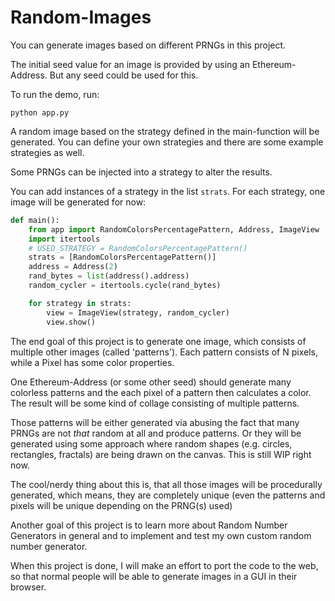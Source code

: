 # Random-Images

You can generate images based on different PRNGs in this project.

The initial seed value for an image is provided by using an Ethereum-Address. But any seed could be used
for this.

To run the demo, run:

```python app.py```

A random image based on the strategy defined in the main-function will be generated. You can define your own strategies
and there are some example strategies as well.

Some PRNGs can be injected into a strategy to alter the results.

You can add instances of a strategy in the list `strats`. For each strategy, one image will be generated for now:

```python
def main():
    from app import RandomColorsPercentagePattern, Address, ImageView
    import itertools
    # USED_STRATEGY = RandomColorsPercentagePattern()
    strats = [RandomColorsPercentagePattern()]
    address = Address(2)
    rand_bytes = list(address().address)
    random_cycler = itertools.cycle(rand_bytes)

    for strategy in strats:
        view = ImageView(strategy, random_cycler)
        view.show()
```

The end goal of this project is to generate one image, which consists of multiple other images (called 'patterns').
Each pattern consists of N pixels, while a Pixel has some color properties.

One Ethereum-Address (or some other seed) should generate many colorless patterns and the each pixel of a pattern then
calculates a color. The result will be some kind of collage consisting of multiple patterns.

Those patterns will be either generated via abusing the fact that many PRNGs are not *that* random at 
all and produce patterns. Or they will be generated using some approach where
random shapes (e.g. circles, rectangles, fractals) are being drawn on the canvas. This is still WIP right now.

The cool/nerdy thing about this is, that all those images will be procedurally generated, which means,
they are completely unique (even the patterns and pixels will be unique depending on the PRNG(s) used)

Another goal of this project is to learn more about Random Number Generators in general and to implement and test my own
custom random number generator.

When this project is done, I will make an effort to port the code to the web, so that normal people will be able to
generate images in a GUI in their browser.
